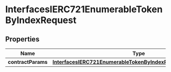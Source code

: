 
# InterfacesIERC721EnumerableTokenByIndexRequest

## Properties
Name | Type | Description | Notes
------------ | ------------- | ------------- | -------------
**contractParams** | [**InterfacesIERC721EnumerableTokenByIndexRequestContractParams**](InterfacesIERC721EnumerableTokenByIndexRequestContractParams.md) |  | 



